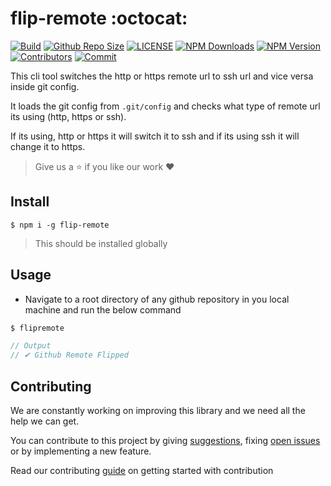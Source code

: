# flip-remote :octocat:

[![Build](https://img.shields.io/travis/com/arshadkazmi42/flip-remote.svg)](https://travis-ci.com/arshadkazmi42/flip-remote/)
[![Github Repo Size](https://img.shields.io/github/repo-size/arshadkazmi42/flip-remote.svg)](https://github.com/arshadkazmi42/flip-remote)
[![LICENSE](https://img.shields.io/npm/l/flip-remote.svg)](https://github.com/arshadkazmi42/flip-remote/LICENSE)
[![NPM Downloads](https://img.shields.io/npm/dt/flip-remote.svg)](https://www.npmjs.com/package/flip-remote)
[![NPM Version](https://img.shields.io/npm/v/flip-remote.svg)](https://www.npmjs.com/package/flip-remote)
[![Contributors](https://img.shields.io/github/contributors/arshadkazmi42/flip-remote.svg)](https://github.com/arshadkazmi42/flip-remote/graphs/contributors)
[![Commit](https://img.shields.io/github/last-commit/arshadkazmi42/flip-remote.svg)](https://github.com/arshadkazmi42/flip-remote/commits/master)

This cli tool switches the http or https remote url to ssh url and vice versa inside git config.

It loads the git config from `.git/config` and checks what type of remote url its using (http, https or ssh).

If its using, http or https it will switch it to ssh and if its using ssh it will change it to https. 

> Give us a :star: if you like our work :heart:

## Install

```
$ npm i -g flip-remote
```

> This should be installed globally

## Usage

- Navigate to a root directory of any github repository in you local machine and run the below command

```javascript
$ flipremote

// Output
// ✔ Github Remote Flipped
```

## Contributing

We are constantly working on improving this library and we need all the help we can get. 

You can contribute to this project by giving [suggestions](https://github.com/arshadkazmi42/flip-remote/issues/new), fixing [open issues](https://github.com/arshadkazmi42/flip-remote/issues) or by implementing a new feature. 

Read our contributing [guide](CONTRIBUTING.md) on getting started with contribution
